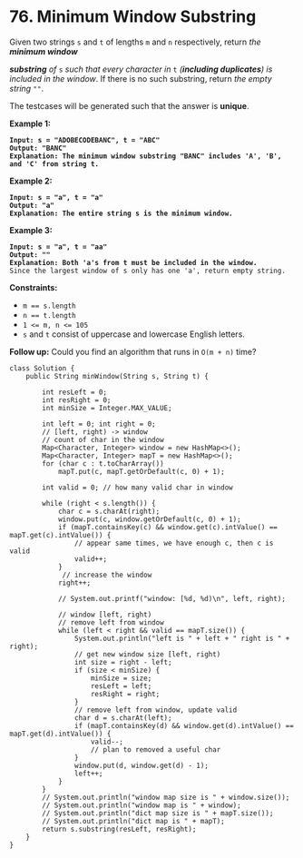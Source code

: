# 76. Minimum Window Substring

Given two strings `s` and `t` of lengths `m` and `n` respectively, return _the **minimum window**_&#x20;

_**substring** of_ `s` _such that every character in_ `t` _(**including duplicates**) is included in the window_. If there is no such substring, return _the empty string_ `""`.

The testcases will be generated such that the answer is **unique**.

&#x20;

**Example 1:**

<pre><code><strong>Input: s = "ADOBECODEBANC", t = "ABC"
</strong><strong>Output: "BANC"
</strong><strong>Explanation: The minimum window substring "BANC" includes 'A', 'B', and 'C' from string t.
</strong></code></pre>

**Example 2:**

<pre><code><strong>Input: s = "a", t = "a"
</strong><strong>Output: "a"
</strong><strong>Explanation: The entire string s is the minimum window.
</strong></code></pre>

**Example 3:**

<pre><code><strong>Input: s = "a", t = "aa"
</strong><strong>Output: ""
</strong><strong>Explanation: Both 'a's from t must be included in the window.
</strong>Since the largest window of s only has one 'a', return empty string.
</code></pre>

&#x20;

**Constraints:**

* `m == s.length`
* `n == t.length`
* `1 <= m, n <= 105`
* `s` and `t` consist of uppercase and lowercase English letters.

&#x20;

**Follow up:** Could you find an algorithm that runs in `O(m + n)` time?



```
class Solution {
    public String minWindow(String s, String t) {
        
        int resLeft = 0;
        int resRight = 0;
        int minSize = Integer.MAX_VALUE;

        int left = 0; int right = 0;
        // [left, right) -> window
        // count of char in the window
        Map<Character, Integer> window = new HashMap<>();
        Map<Character, Integer> mapT = new HashMap<>();
        for (char c : t.toCharArray()) 
            mapT.put(c, mapT.getOrDefault(c, 0) + 1);

        int valid = 0; // how many valid char in window

        while (right < s.length()) {
            char c = s.charAt(right);
            window.put(c, window.getOrDefault(c, 0) + 1);
            if (mapT.containsKey(c) && window.get(c).intValue() == mapT.get(c).intValue()) {
                // appear same times, we have enough c, then c is valid
                valid++;
            }
             // increase the window
            right++;

            // System.out.printf("window: [%d, %d)\n", left, right);
            
            // window [left, right)
            // remove left from window
            while (left < right && valid == mapT.size()) {
                System.out.println("left is " + left + " right is " + right);
                // get new window size [left, right)
                int size = right - left;
                if (size < minSize) {
                    minSize = size;
                    resLeft = left;
                    resRight = right;
                }
                // remove left from window, update valid
                char d = s.charAt(left);
                if (mapT.containsKey(d) && window.get(d).intValue() == mapT.get(d).intValue()) {
                    valid--;
                    // plan to removed a useful char
                }
                window.put(d, window.get(d) - 1);
                left++;
            }
        }
        // System.out.println("window map size is " + window.size());
        // System.out.println("window map is " + window);
        // System.out.println("dict map size is " + mapT.size());
        // System.out.println("dict map is " + mapT);
        return s.substring(resLeft, resRight);
    }    
}
```
